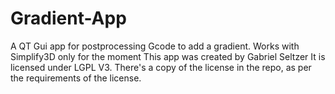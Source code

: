 # Gradient-App
A QT Gui app for postprocessing Gcode to add a gradient. Works with Simplify3D only for the moment
This app was created by Gabriel Seltzer
It is licensed under LGPL V3. There's a copy of the license in the repo, as per the requirements of the license.
